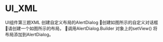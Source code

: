 # UI_XML
UI组件第三题XML
创建自定义布局的AlertDialog
创建如图所示的自定义对话框
请创建一个如图所示的布局，
调用AlertDialog.Builder 对象上的setView() 将布局添加到AlertDialog。
